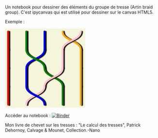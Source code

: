 

Un notebook pour dessiner des éléments du groupe de tresse (Artin braid group). C'est ipycanvas qui est utilisé pour dessiner sur le canvas HTML5.

Exemple :

![Une tresse](4m23m2.png)

Accéder au notebook : [![Binder](https://mybinder.org/badge_logo.svg)](https://mybinder.org/v2/gh/xysticus/braid-blackboard/master)

Mon livre de chevet sur les tresses : "Le calcul des tresses", Patrick Dehornoy, Calvage & Mounet, Collection.-Nano
